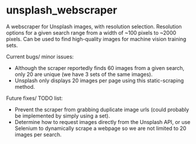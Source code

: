 # unsplash_webscraper
A webscraper for Unsplash images, with resolution selection. Resolution options for a given search range from a width of ~100 pixels to ~2000 pixels. Can be used to find high-quality images for machine vision training sets. 

Current bugs/ minor issues: 
 - Although the scraper reportedly finds 60 images from a given search, only 20 are unique (we have 3 sets of the same images). 
 - Unsplash only displays 20 images per page using this static-scraping method.
 
 Future fixes/ TODO list:
 - Prevent the scraper from grabbing duplicate image urls (could probably be implemented by simply using a set).
 - Determine how to request images directly from the Unsplash API, or use Selenium to dynamically scrape a webpage so we are not limited to 20 images per search.
